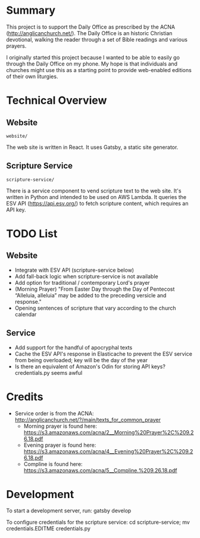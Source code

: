 # Summary

This project is to support the Daily Office as prescribed by the ACNA
(http://anglicanchurch.net/).  The Daily Office is an historic Christian
devotional, walking the reader through a set of Bible readings and various
prayers.

I originally started this project because I wanted to be able to easily go
through the Daily Office on my phone. My hope is that individuals and churches
might use this as a starting point to provide web-enabled editions of their own
liturgies.

# Technical Overview

## Website

`website/`

The web site is written in React. It uses Gatsby, a static site generator.

## Scripture Service

`scripture-service/`

There is a service component to vend scripture text to the web site.  It's
written in Python and intended to be used on AWS Lambda. It queries the ESV API
(https://api.esv.org/) to fetch scripture content, which requires an API key.

# TODO List

## Website

* Integrate with ESV API (scripture-service below)
* Add fall-back logic when scripture-service is not available
* Add option for traditional / contemporary Lord's prayer
* (Morning Prayer) "From Easter Day through the Day of Pentecost “Alleluia, alleluia” may be added to the preceding versicle and response."
* Opening sentences of scripture that vary according to the church calendar

## Service

* Add support for the handful of apocryphal texts
* Cache the ESV API's response in Elasticache to prevent the ESV service from being overloaded; key will be the day of the year
* Is there an equivalent of Amazon's Odin for storing API keys? credentials.py seems awful

# Credits

* Service order is from the ACNA: http://anglicanchurch.net/?/main/texts_for_common_prayer
    * Morning prayer is found here: https://s3.amazonaws.com/acna/2__Morning%20Prayer%2C%209.26.18.pdf
    * Evening prayer is found here: https://s3.amazonaws.com/acna/4__Evening%20Prayer%2C%209.26.18.pdf
    * Compline is found here: https://s3.amazonaws.com/acna/5__Compline.%209.26.18.pdf

# Development

To start a development server, run: gatsby develop

To configure credentials for the scripture service: cd scripture-service; mv credentials.EDITME credentials.py
